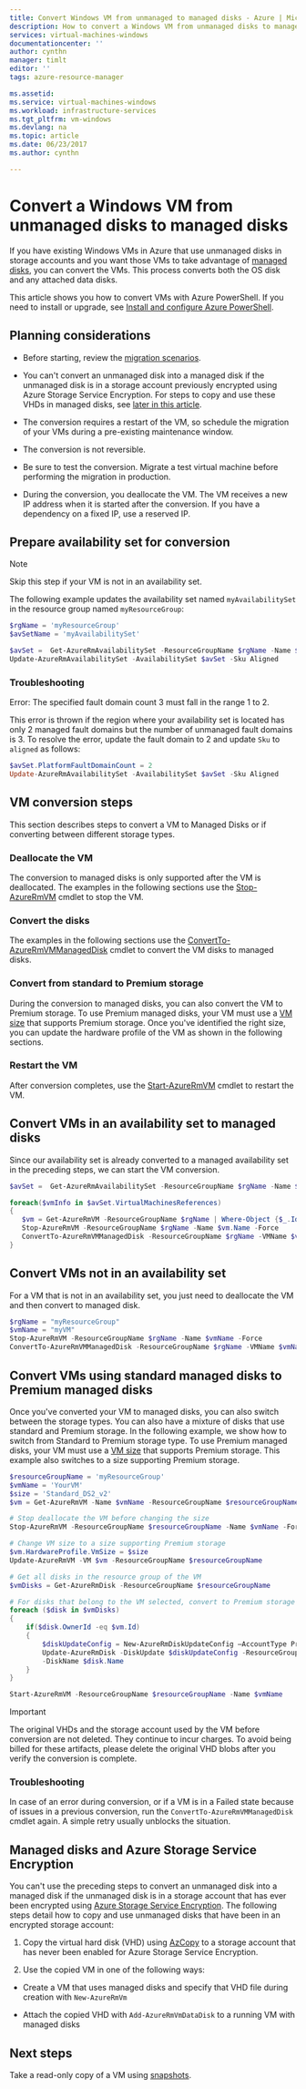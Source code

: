 ```yaml
---
title: Convert Windows VM from unmanaged to managed disks - Azure | Microsoft Docs
description: How to convert a Windows VM from unmanaged disks to managed disks using PowerShell in the Resource Manager deployment model
services: virtual-machines-windows
documentationcenter: ''
author: cynthn
manager: timlt
editor: ''
tags: azure-resource-manager

ms.assetid: 
ms.service: virtual-machines-windows
ms.workload: infrastructure-services
ms.tgt_pltfrm: vm-windows
ms.devlang: na
ms.topic: article
ms.date: 06/23/2017
ms.author: cynthn

---
```

# Convert a Windows VM from unmanaged disks to managed disks

If you have existing Windows VMs in Azure that use unmanaged disks in storage accounts and you want those VMs to take advantage of [managed disks](../../storage/storage-managed-disks-overview.md?toc=%2fazure%2fvirtual-machines%2fwindows%2ftoc.json), you can convert the VMs. This process converts both the OS disk and any attached data disks. 

This article shows you how to convert VMs with Azure PowerShell. If you need to install or upgrade, see [Install and configure Azure PowerShell](/powershell/azure/install-azurerm-ps.md).

## Planning considerations


* Before starting, review the [migration scenarios](migrate-to-managed-disks.md).

* You can't convert an unmanaged disk into a managed disk if the unmanaged disk is in a storage account previously encrypted using Azure Storage Service Encryption. For steps to copy and use these VHDs in managed disks, see [later in this article](#managed-disks-and-azure-storage-service-encryption).

* The conversion requires a restart of the VM, so schedule the migration of your VMs during a pre-existing maintenance window. 

* The conversion is not reversible. 

* Be sure to test the conversion. Migrate a test virtual machine before performing the migration in production.

* During the conversion, you deallocate the VM. The VM receives a new IP address when it is started after the conversion. If you have a dependency on a fixed IP, use a reserved IP.


## Prepare availability set for conversion

> [!NOTE] 
> Skip this step if your VM is not in an availability set.

The following example updates the availability set named `myAvailabilitySet` in the resource group named `myResourceGroup`:

```powershell
$rgName = 'myResourceGroup'
$avSetName = 'myAvailabilitySet'

$avSet =  Get-AzureRmAvailabilitySet -ResourceGroupName $rgName -Name $avSetName
Update-AzureRmAvailabilitySet -AvailabilitySet $avSet -Sku Aligned 
```

### Troubleshooting

Error: The specified fault domain count 3 must fall in the range 1 to 2.

This error is thrown if the region where your availability set is located has only 2 managed fault domains but the number of unmanaged fault domains is 3. To resolve the error, update the fault domain to 2 and update `Sku` to `aligned` as follows:

```powershell
$avSet.PlatformFaultDomainCount = 2
Update-AzureRmAvailabilitySet -AvailabilitySet $avSet -Sku Aligned
```

## VM conversion steps
This section describes steps to convert a VM to Managed Disks or if converting between different storage types.

### Deallocate the VM
The conversion to managed disks is only supported after the VM is deallocated. The examples in the following sections use the [Stop-AzureRmVM](/powershell/module/azurerm.compute/stop-azurermvm) cmdlet to stop the VM.

### Convert the disks

The examples in the following sections use the [ConvertTo-AzureRmVMManagedDisk](/powershell/module/azurerm.compute/convertto-azurermvmmanageddisk) cmdlet to convert the VM disks to managed disks.


### Convert from standard to Premium storage
During the conversion to managed disks, you can also convert the VM to Premium storage. To use Premium managed disks, your VM must use a [VM size](sizes.md) that supports Premium storage. Once you've identified the right size, you can update the hardware profile of the VM as shown in the following sections.

### Restart the VM

After conversion completes, use the [Start-AzureRmVM](/powershell/module/azurerm.compute/start-azurermvm) cmdlet to restart the VM.

## Convert VMs in an availability set to managed disks
Since our availability set is already converted to a managed availability set in the preceding steps, we can start the VM conversion.

```powershell
$avSet =  Get-AzureRmAvailabilitySet -ResourceGroupName $rgName -Name $avSetName

foreach($vmInfo in $avSet.VirtualMachinesReferences)
{
   $vm = Get-AzureRmVM -ResourceGroupName $rgName | Where-Object {$_.Id -eq $vmInfo.id}
   Stop-AzureRmVM -ResourceGroupName $rgName -Name $vm.Name -Force
   ConvertTo-AzureRmVMManagedDisk -ResourceGroupName $rgName -VMName $vm.Name
}
```

## Convert VMs not in an availability set
For a VM that is not in an availability set, you just need to deallocate the VM and then convert to managed disk.

```powershell
$rgName = "myResourceGroup"
$vmName = "myVM"
Stop-AzureRmVM -ResourceGroupName $rgName -Name $vmName -Force
ConvertTo-AzureRmVMManagedDisk -ResourceGroupName $rgName -VMName $vmName
```

## Convert VMs using standard managed disks to Premium managed disks
Once you've converted your VM to managed disks, you can also switch between the storage types. You can also have a mixture of disks that use standard and Premium storage. In the following example, we show how to switch from Standard to Premium storage type. To use Premium managed disks, your VM must use a [VM size](sizes.md) that supports Premium storage. This example also switches to a size supporting Premium storage.

```powershell
$resourceGroupName = 'myResourceGroup'
$vmName = 'YourVM'
$size = 'Standard_DS2_v2'
$vm = Get-AzureRmVM -Name $vmName -ResourceGroupName $resourceGroupName

# Stop deallocate the VM before changing the size
Stop-AzureRmVM -ResourceGroupName $resourceGroupName -Name $vmName -Force

# Change VM size to a size supporting Premium storage
$vm.HardwareProfile.VmSize = $size
Update-AzureRmVM -VM $vm -ResourceGroupName $resourceGroupName

# Get all disks in the resource group of the VM
$vmDisks = Get-AzureRmDisk -ResourceGroupName $resourceGroupName 

# For disks that belong to the VM selected, convert to Premium storage
foreach ($disk in $vmDisks)
{
	if($disk.OwnerId -eq $vm.Id)
	{
		$diskUpdateConfig = New-AzureRmDiskUpdateConfig –AccountType PremiumLRS
		Update-AzureRmDisk -DiskUpdate $diskUpdateConfig -ResourceGroupName $resourceGroupName `
		-DiskName $disk.Name
	}
}

Start-AzureRmVM -ResourceGroupName $resourceGroupName -Name $vmName
```


> [!IMPORTANT] 
> The original VHDs and the storage account used by the VM before conversion are not deleted. They continue to incur charges. To avoid being billed for these artifacts, please delete the original VHD blobs after you verify the conversion is complete.

### Troubleshooting
In case of an error during conversion, or if a VM is in a Failed state because of issues in a previous conversion, run the `ConvertTo-AzureRmVMManagedDisk` cmdlet again.
A simple retry usually unblocks the situation.



## Managed disks and Azure Storage Service Encryption

You can't use the preceding steps to convert an unmanaged disk into a managed disk if the unmanaged disk is in a storage account that has ever been encrypted using [Azure Storage Service Encryption](../../storage/storage-service-encryption.md?toc=%2fazure%2fvirtual-machines%2fwindows%2ftoc.json). The following steps detail how to copy and use unmanaged disks that have been in an encrypted storage account:

1. Copy the virtual hard disk (VHD) using [AzCopy](../../storage/storage-use-azcopy.md) to a storage account that has never been enabled for Azure Storage Service Encryption.

2. Use the copied VM in one of the following ways:

  * Create a VM that uses managed disks and specify that VHD file during creation with `New-AzureRmVm`

  * Attach the copied VHD with `Add-AzureRmVmDataDisk` to a running VM with managed disks

## Next steps

Take a read-only copy of a VM using [snapshots](snapshot-copy-managed-disk.md).

